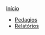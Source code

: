 <!-- docs/_sidebar.md -->

[Início](/#Introdução)

- [Pedagios](./pedagio/guide.md)
- [Relatórios](./relatorio/guide.md)
